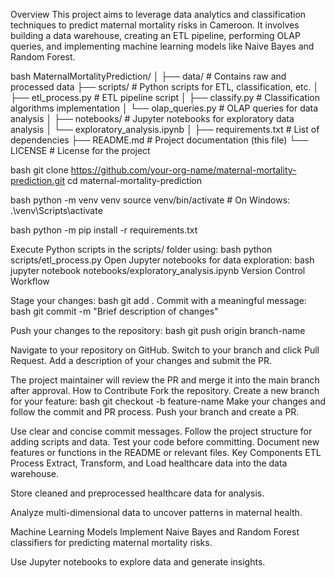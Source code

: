 <!-- Maternal Mortality Prediction Project -->

Overview
This project aims to leverage data analytics and classification techniques to predict maternal mortality risks in Cameroon. It involves building a data warehouse, creating an ETL pipeline, performing OLAP queries, and implementing machine learning models like Naive Bayes and Random Forest.

<!-- Project Structure -->

bash
MaternalMortalityPrediction/
│
├── data/                  # Contains raw and processed data
├── scripts/               # Python scripts for ETL, classification, etc.
│   ├── etl_process.py     # ETL pipeline script
│   ├── classify.py        # Classification algorithms implementation
│   └── olap_queries.py    # OLAP queries for data analysis
│
├── notebooks/             # Jupyter notebooks for exploratory data analysis
│   └── exploratory_analysis.ipynb
│
├── requirements.txt       # List of dependencies
├── README.md              # Project documentation (this file)
└── LICENSE                # License for the project

<!-- Getting Started -->

<!-- 1. Clone the Repository -->
bash
git clone https://github.com/your-org-name/maternal-mortality-prediction.git
cd maternal-mortality-prediction

<!-- 2. Set Up a Virtual Environment -->
bash
python -m venv venv
source venv/bin/activate  # On Windows: .\venv\Scripts\activate

<!-- 3. Install Dependencies -->
bash
python -m pip install -r requirements.txt

<!-- 4. Run Scripts and Notebooks -->
Execute Python scripts in the scripts/ folder using:
bash
python scripts/etl_process.py
Open Jupyter notebooks for data exploration:
bash
jupyter notebook notebooks/exploratory_analysis.ipynb
Version Control Workflow

<!-- 1. Commit Changes -->
Stage your changes:
bash
git add .
Commit with a meaningful message:
bash
git commit -m "Brief description of changes"

<!-- 2. Push Changes -->
Push your changes to the repository:
bash
git push origin branch-name

<!-- 3. Create a Pull Request (PR) -->
Navigate to your repository on GitHub.
Switch to your branch and click Pull Request.
Add a description of your changes and submit the PR.

<!-- 4. Merge the Pull Request -->
The project maintainer will review the PR and merge it into the main branch after approval.
How to Contribute
Fork the repository.
Create a new branch for your feature:
bash
git checkout -b feature-name
Make your changes and follow the commit and PR process.
Push your branch and create a PR.


<!-- Guidelines -->
Use clear and concise commit messages.
Follow the project structure for adding scripts and data.
Test your code before committing.
Document new features or functions in the README or relevant files.
Key Components
ETL Process
Extract, Transform, and Load healthcare data into the data warehouse.

<!-- Data Warehouse -->
Store cleaned and preprocessed healthcare data for analysis.

<!-- OLAP Queries -->
Analyze multi-dimensional data to uncover patterns in maternal health.

Machine Learning Models
Implement Naive Bayes and Random Forest classifiers for predicting maternal mortality risks.

<!-- Visualization -->
Use Jupyter notebooks to explore data and generate insights.